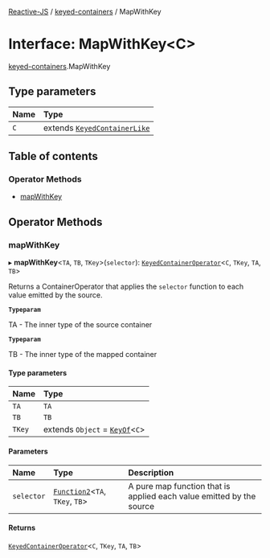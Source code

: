 [Reactive-JS](../README.md) / [keyed-containers](../modules/keyed_containers.md) / MapWithKey

# Interface: MapWithKey<C\>

[keyed-containers](../modules/keyed_containers.md).MapWithKey

## Type parameters

| Name | Type |
| :------ | :------ |
| `C` | extends [`KeyedContainerLike`](keyed_containers.KeyedContainerLike.md) |

## Table of contents

### Operator Methods

- [mapWithKey](keyed_containers.MapWithKey.md#mapwithkey)

## Operator Methods

### mapWithKey

▸ **mapWithKey**<`TA`, `TB`, `TKey`\>(`selector`): [`KeyedContainerOperator`](../modules/keyed_containers.md#keyedcontaineroperator)<`C`, `TKey`, `TA`, `TB`\>

Returns a ContainerOperator that applies the `selector` function to each
value emitted by the source.

**`Typeparam`**

TA - The inner type of the source container

**`Typeparam`**

TB - The inner type of the mapped container

#### Type parameters

| Name | Type |
| :------ | :------ |
| `TA` | `TA` |
| `TB` | `TB` |
| `TKey` | extends `Object` = [`KeyOf`](../modules/keyed_containers.md#keyof)<`C`\> |

#### Parameters

| Name | Type | Description |
| :------ | :------ | :------ |
| `selector` | [`Function2`](../modules/functions.md#function2)<`TA`, `TKey`, `TB`\> | A pure map function that is applied each value emitted by the source |

#### Returns

[`KeyedContainerOperator`](../modules/keyed_containers.md#keyedcontaineroperator)<`C`, `TKey`, `TA`, `TB`\>
